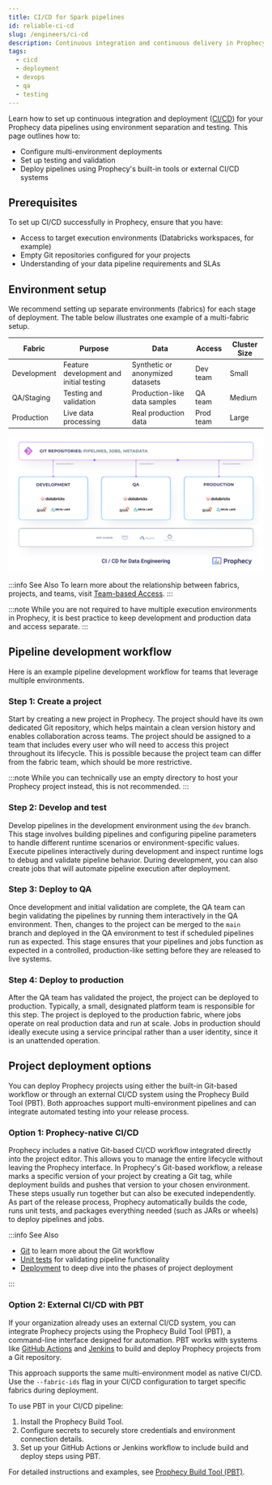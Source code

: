 ```yaml
---
title: CI/CD for Spark pipelines
id: reliable-ci-cd
slug: /engineers/ci-cd
description: Continuous integration and continuous delivery in Prophecy
tags:
  - cicd
  - deployment
  - devops
  - qa
  - testing
---
```


Learn how to set up continuous integration and deployment ([CI/CD](https://en.wikipedia.org/wiki/CI/CD)) for your Prophecy data pipelines using environment separation and testing. This page outlines how to:

- Configure multi-environment deployments
- Set up testing and validation
- Deploy pipelines using Prophecy's built-in tools or external CI/CD systems

## Prerequisites

To set up CI/CD successfully in Prophecy, ensure that you have:

- Access to target execution environments (Databricks workspaces, for example)
- Empty Git repositories configured for your projects
- Understanding of your data pipeline requirements and SLAs

## Environment setup

We recommend setting up separate environments (fabrics) for each stage of deployment. The table below illustrates one example of a multi-fabric setup.

| Fabric      | Purpose                                 | Data                             | Access    | Cluster Size |
| ----------- | --------------------------------------- | -------------------------------- | --------- | ------------ |
| Development | Feature development and initial testing | Synthetic or anonymized datasets | Dev team  | Small        |
| QA/Staging  | Testing and validation                  | Production-like data samples     | QA team   | Medium       |
| Production  | Live data processing                    | Real production data             | Prod team | Large        |

![Data pipeline](img/reliable-ci-cd/dev-qa-prod.png)

:::info See Also
To learn more about the relationship between fabrics, projects, and teams, visit [Team-based Access](/administration/team-based-access).
:::

:::note
While you are not required to have multiple execution environments in Prophecy, it is best practice to keep development and production data and access separate.
:::

## Pipeline development workflow

Here is an example pipeline development workflow for teams that leverage multiple environments.

### Step 1: Create a project

Start by creating a new project in Prophecy. The project should have its own dedicated Git repository, which helps maintain a clean version history and enables collaboration across teams. The project should be assigned to a team that includes every user who will need to access this project throughout its lifecycle. This is possible because the project team can differ from the fabric team, which should be more restrictive.

:::note
While you can technically use an empty directory to host your Prophecy project instead, this is not recommended.
:::

### Step 2: Develop and test

Develop pipelines in the development environment using the `dev` branch. This stage involves building pipelines and configuring pipeline parameters to handle different runtime scenarios or environment-specific values. Execute pipelines interactively during development and inspect runtime logs to debug and validate pipeline behavior. During development, you can also create jobs that will automate pipeline execution after deployment.

### Step 3: Deploy to QA

Once development and initial validation are complete, the QA team can begin validating the pipelines by running them interactively in the QA environment. Then, changes to the project can be merged to the `main` branch and deployed in the QA environment to test if scheduled pipelines run as expected. This stage ensures that your pipelines and jobs function as expected in a controlled, production-like setting before they are released to live systems.

### Step 4: Deploy to production

After the QA team has validated the project, the project can be deployed to production. Typically, a small, designated platform team is responsible for this step. The project is deployed to the production fabric, where jobs operate on real production data and run at scale. Jobs in production should ideally execute using a service principal rather than a user identity, since it is an unattended operation.

## Project deployment options

You can deploy Prophecy projects using either the built-in Git-based workflow or through an external CI/CD system using the Prophecy Build Tool (PBT). Both approaches support multi-environment pipelines and can integrate automated testing into your release process.

### Option 1: Prophecy-native CI/CD

Prophecy includes a native Git-based CI/CD workflow integrated directly into the project editor. This allows you to manage the entire lifecycle without leaving the Prophecy interface. In Prophecy's Git-based workflow, a release marks a specific version of your project by creating a Git tag, while deployment builds and pushes that version to your chosen environment. These steps usually run together but can also be executed independently. As part of the release process, Prophecy automatically builds the code, runs unit tests, and packages everything needed (such as JARs or wheels) to deploy pipelines and jobs.

:::info See Also

- [Git](/engineers/git) to learn more about the Git workflow
- [Unit tests](/engineers/unit-tests) for validating pipeline functionality
- [Deployment](/engineers/deployment) to deep dive into the phases of project deployment

:::

### Option 2: External CI/CD with PBT

If your organization already uses an external CI/CD system, you can integrate Prophecy projects using the Prophecy Build Tool (PBT), a command-line interface designed for automation. PBT works with systems like [GitHub Actions](/engineers/github-actions-prophecy-build-tool) and [Jenkins](/engineers/jenkins-prophecy-build-tool) to build and deploy Prophecy projects from a Git repository.

This approach supports the same multi-environment model as native CI/CD. Use the `--fabric-ids` flag in your CI/CD configuration to target specific fabrics during deployment.

To use PBT in your CI/CD pipeline:

1. Install the Prophecy Build Tool.
1. Configure secrets to securely store credentials and environment connection details.
1. Set up your GitHub Actions or Jenkins workflow to include build and deploy steps using PBT.

For detailed instructions and examples, see [Prophecy Build Tool (PBT)](/engineers/prophecy-build-tool).
